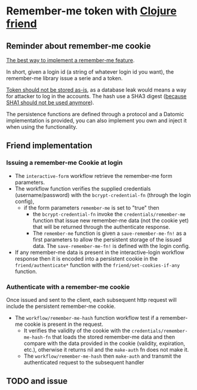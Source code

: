 # Remember-me token with [Clojure friend](https://github.com/cemerick/friend)

## Reminder about remember-me cookie
[The best way to implement a remember-me feature](http://stackoverflow.com/questions/244882/what-is-the-best-way-to-implement-remember-me-for-a-website ).

In short, given a login id (a string of whatever login id you want), the remember-me library issue a serie and a token.

[Token should not be stored as-is](http://stackoverflow.com/questions/549/the-definitive-guide-to-form-based-website-authentication#477579), as a database leak would means a way for attacker to log in the accounts. The hash use a SHA3 digest ([because SHA1 should not be used anymore](https://konklone.com/post/why-google-is-hurrying-the-web-to-kill-sha-1)).

The persistence functions are defined through a protocol and a Datomic implementation is provided, you can also implement you own and inject it when using the functionality.


## Friend implementation

### Issuing a remember-me Cookie at login

* The `interactive-form` workflow retrieve the remember-me form parameters. 
* The workflow function verifies the supplied credentials (username/password) with the `bcrypt-credential-fn` (through the login config), 
	* if the form parameters `remember-me` is set to "true" then 
		* the `bcrypt-credential-fn` invoke the `credentials/remember-me` function that issue new remember-me data (not the cookie yet) that will be returned through the authenticate response. 
		* The `remember-me` function is given a `save-remember-me-fn!` as a first parameters to allow the persistent storage of the issued data. The `save-remember-me-fn!` is defined with the login config. 
* If any remember-me data is present in the interactive-login workflow response then it is encoded into a persistent cookie in the `friend/authenticate*` function with the `friend/set-cookies-if-any` function.

### Authenticate with a remember-me cookie

Once issued and sent to the client, each subsequent http request will include the persistent remember-me cookie.

* The `workflow/remember-me-hash` function workflow test if a remember-me cookie is present in the request.
	* It verifies the validity of the cookie with the `credentials/remember-me-hash-fn` that loads the stored remember-me data and then compare with the data provided in the cookie (validity, expiration, etc.), otherwise it returns nil and the `make-auth` fn does not make it.
	* The `workflow/remember-me-hash` then `make-auth` and transmit the authenticated request to the subsequent handler

## TODO and issue

